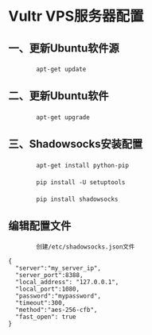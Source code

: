 # Vultr VPS服务器配置
## 一、更新Ubuntu软件源

　　　　`apt-get update`

## 二、更新Ubuntu软件
　　　　`apt-get upgrade`

## 三、Shadowsocks安装配置
　　　　`apt-get install python-pip`

　　　　`pip install -U setuptools`

　　　　`pip install shadowsocks`

## 编辑配置文件
　　　　`创建/etc/shadowsocks.json文件`

    {
      "server":"my_server_ip",
      "server_port":8388,
      "local_address": "127.0.0.1",
      "local_port":1080,
      "password":"mypassword",
      "timeout":300,
      "method":"aes-256-cfb",
      "fast_open": true
    }
